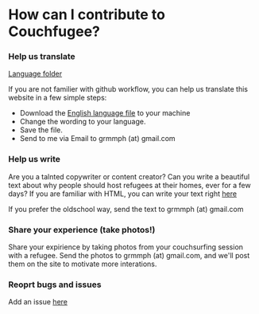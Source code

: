 # How can I contribute to Couchfugee?

### Help us translate
[Language folder](https://github.com/grmmph/couchfugee/tree/master/csrw/lib/i18n)

If you are not familier with github workflow, you can help us translate this website in a few simple steps:
- Download the [English language file](https://raw.githubusercontent.com/grmmph/couchfugee/master/csrw/lib/i18n/en.i18n.json) to your machine 
- Change the wording to your language.
- Save the file.
- Send to me via Email to grmmph (at) gmail.com

### Help us write
Are you a talnted copywriter or content creator? 
Can you write a beautiful text about why people should host refugees at their homes, ever for a few days?
If you are familiar with HTML, you can write your text right [here](https://github.com/grmmph/couchfugee/blob/master/csrw/client/why.html)

If you prefer the oldschool way, send the text to grmmph (at) gmail.com

### Share your experience (take photos!)
Share your expirience by taking photos from your couchsurfing session with a refugee. Send the photos to grmmph (at) gmail.com, and we'll post them on the site to motivate more interations.

### Reoprt bugs and issues
Add an issue [here](https://github.com/grmmph/couchfugee/issues)
